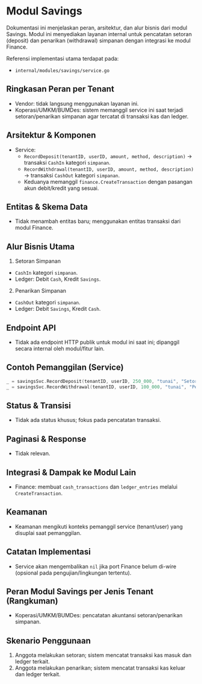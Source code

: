 # Modul Savings

Dokumentasi ini menjelaskan peran, arsitektur, dan alur bisnis dari modul Savings. Modul ini menyediakan layanan internal untuk pencatatan setoran (deposit) dan penarikan (withdrawal) simpanan dengan integrasi ke modul Finance.

Referensi implementasi utama terdapat pada:
- `internal/modules/savings/service.go`

## Ringkasan Peran per Tenant

- Vendor: tidak langsung menggunakan layanan ini.
- Koperasi/UMKM/BUMDes: sistem memanggil service ini saat terjadi setoran/penarikan simpanan agar tercatat di transaksi kas dan ledger.

## Arsitektur & Komponen

- Service:
  - `RecordDeposit(tenantID, userID, amount, method, description)` → transaksi `CashIn` kategori `simpanan`.
  - `RecordWithdrawal(tenantID, userID, amount, method, description)` → transaksi `CashOut` kategori `simpanan`.
  - Keduanya memanggil `finance.CreateTransaction` dengan pasangan akun debit/kredit yang sesuai.

## Entitas & Skema Data

- Tidak menambah entitas baru; menggunakan entitas transaksi dari modul Finance.

## Alur Bisnis Utama

1) Setoran Simpanan
- `CashIn` kategori `simpanan`.
- Ledger: Debit `Cash`, Kredit `Savings`.

2) Penarikan Simpanan
- `CashOut` kategori `simpanan`.
- Ledger: Debit `Savings`, Kredit `Cash`.

## Endpoint API

- Tidak ada endpoint HTTP publik untuk modul ini saat ini; dipanggil secara internal oleh modul/fitur lain.

## Contoh Pemanggilan (Service)

```go
_ = savingsSvc.RecordDeposit(tenantID, userID, 250_000, "tunai", "Setoran rutin")
_ = savingsSvc.RecordWithdrawal(tenantID, userID, 100_000, "tunai", "Penarikan")
```

## Status & Transisi

- Tidak ada status khusus; fokus pada pencatatan transaksi.

## Paginasi & Response

- Tidak relevan.

## Integrasi & Dampak ke Modul Lain

- Finance: membuat `cash_transactions` dan `ledger_entries` melalui `CreateTransaction`.

## Keamanan

- Keamanan mengikuti konteks pemanggil service (tenant/user) yang disuplai saat pemanggilan.

## Catatan Implementasi

- Service akan mengembalikan `nil` jika port Finance belum di-wire (opsional pada pengujian/lingkungan tertentu).

## Peran Modul Savings per Jenis Tenant (Rangkuman)

- Koperasi/UMKM/BUMDes: pencatatan akuntansi setoran/penarikan simpanan.

## Skenario Penggunaan

1. Anggota melakukan setoran; sistem mencatat transaksi kas masuk dan ledger terkait.
2. Anggota melakukan penarikan; sistem mencatat transaksi kas keluar dan ledger terkait.

